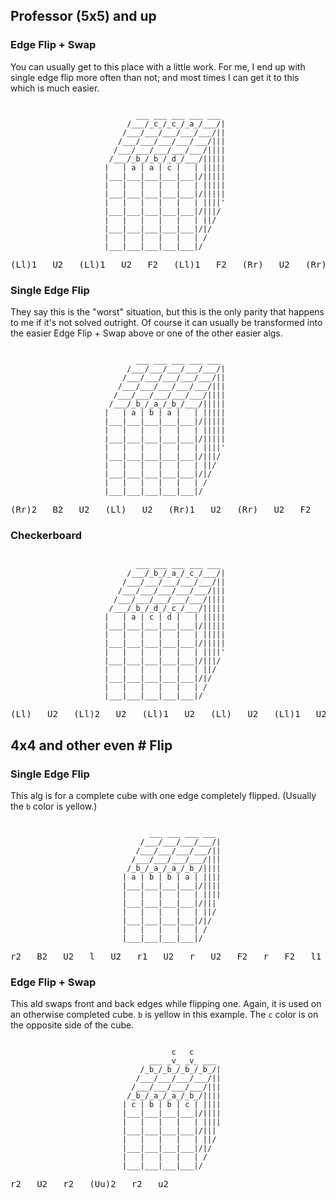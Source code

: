 <h2>Professor (5x5) and up</h2>

<h3>Edge Flip + Swap</h3>

<p>You can usually get to this place with a little work. For me, I end up with
single edge flip more often than not; and most times I can get it to this
which is much easier.</p>

<pre><code>
                            ___ ___ ___ ___ ___
                          /___/_c_/_c_/_a_/___/|
                         /___/___/___/___/___/||
                        /___/___/___/___/___/|||
                       /___/___/___/___/___/||||
                      /___/_b_/_b_/_d_/___/|||||
                     |   | a | a | c |   | |||||
                     |___|___|___|___|___|/|||||
                     |   |   |   |   |   | |||||
                     |___|___|___|___|___|/|||||
                     |   |   |   |   |   | ||||' 
                     |___|___|___|___|___|/|||/
                     |   |   |   |   |   | ||/  
                     |___|___|___|___|___|/|/ 
                     |   |   |   |   |   | /
                     |___|___|___|___|___|/
</code></pre>


<pre>(Ll)1   U2   (Ll)1   U2   F2   (Ll)1   F2   (Rr)   U2   (Rr)1   U2   (Ll)2</pre>


<h3>Single Edge Flip</h3>

<p>They say this is the "worst" situation, but this is the only parity that
happens to me if it's not solved outright. Of course it can usually be 
transformed into the easier Edge Flip + Swap above or one of the other easier
algs.

<pre><code>
                            ___ ___ ___ ___ ___
                          /___/___/___/___/___/|
                         /___/___/___/___/___/||
                        /___/___/___/___/___/|||
                       /___/___/___/___/___/||||
                      /___/_b_/_a_/_b_/___/|||||
                     |   | a | b | a |   | |||||
                     |___|___|___|___|___|/|||||
                     |   |   |   |   |   | |||||
                     |___|___|___|___|___|/|||||
                     |   |   |   |   |   | ||||' 
                     |___|___|___|___|___|/|||/
                     |   |   |   |   |   | ||/  
                     |___|___|___|___|___|/|/ 
                     |   |   |   |   |   | /
                     |___|___|___|___|___|/
</code></pre>

<pre>(Rr)2   B2   U2   (Ll)   U2   (Rr)1   U2   (Rr)   U2   F2   (Rr(    F2   (Ll)1   B2   (Rr)2</pre>

<h3>Checkerboard</h3>

<pre><code>
                            ___ ___ ___ ___ ___
                          /___/_b_/_a_/_c_/___/|
                         /___/___/___/___/___/||
                        /___/___/___/___/___/|||
                       /___/___/___/___/___/||||
                      /___/_b_/_d_/_c_/___/|||||
                     |   | a | c | d |   | |||||
                     |___|___|___|___|___|/|||||
                     |   |   |   |   |   | |||||
                     |___|___|___|___|___|/|||||
                     |   |   |   |   |   | ||||' 
                     |___|___|___|___|___|/|||/
                     |   |   |   |   |   | ||/  
                     |___|___|___|___|___|/|/ 
                     |   |   |   |   |   | /
                     |___|___|___|___|___|/
</code></pre>

<pre>
(Ll)   U2   (Ll)2   U2   (Ll)1   U2   (Ll)   U2   (Ll)1   U2   (Ll)2   U2   (Ll)
</pre>

<h2>4x4 and other even # Flip</h2>

<h3>Single Edge Flip</h3>

This alg is for a complete cube with one edge completely flipped. (Usually the
`b` color is yellow.)

<pre><code>
                               ___ ___ ___ ___
                             /___/___/___/___/|
                            /___/___/___/___/||
                           /___/___/___/___/|||
                          /_b_/_a_/_a_/_b_/||||
                         | a | b | b | a | ||||
                         |___|___|___|___|/||||
                         |   |   |   |   | ||||
                         |___|___|___|___|/|||
                         |   |   |   |   | ||/ 
                         |___|___|___|___|/|/
                         |   |   |   |   | /  
                         |___|___|___|___|/
</code></pre>

<pre>r2   B2   U2   l   U2   r1   U2   r   U2   F2   r   F2   l1   B2   r2</pre>

<h3>Edge Flip + Swap</h3>

This ald swaps front and back edges while flipping one. Again, it is used on an
otherwise completed cube. `b` is yellow in this example. The `c` color is on 
the opposite side of the cube.

<pre><code>
                                    c   c
                               ___ _v_ _v_ ___
                             /_b_/_b_/_b_/_b_/|
                            /___/___/___/___/||
                           /___/___/___/___/|||
                          /_b_/_a_/_a_/_b_/||||
                         | c | b | b | c | ||||
                         |___|___|___|___|/||||
                         |   |   |   |   | ||||
                         |___|___|___|___|/|||
                         |   |   |   |   | ||/ 
                         |___|___|___|___|/|/
                         |   |   |   |   | /  
                         |___|___|___|___|/
</code></pre>

<pre>r2   U2   r2   (Uu)2   r2   u2</pre>

